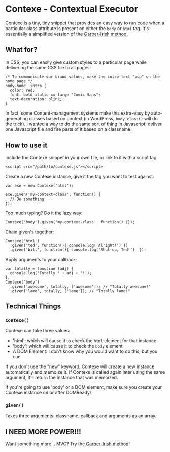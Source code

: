 # Contexe - Contextual Executor

Contexe is a tiny, tiny snippet that provides an easy way to run code when a particular class attribute is present on either the `body` or `html` tag. It's essentially a simplified version of the [Garber-Irish method][gim].

## What for?

In CSS, you can easily give custom styles to a particular page while delivering the same CSS file to all pages:
  
    /* To communicate our brand values, make the intro text "pop" on the home page */
    body.home .intro {
      color: red;
      font: bold italic xx-large "Comic Sans";
      text-decoration: blink;
    }

In fact, some Content-management systems make this extra-easy by auto-generating classes based on context (in WordPress, `body_class()` will do the trick). I wanted a way to do the same sort of thing in Javascript: deliver one Javascript file and fire parts of it based on a classname.

## How to use it

Include the Contexe snippet in your own file, or link to it with a script tag.

    <script src="/path/to/contexe.js"></script>
    
Create a new Contexe instance, give it the tag you want to test against:

    var exe = new Contexe('html');
    
    exe.given('my-context-class', function() {
      // Do something
    });
    
Too much typing? Do it the lazy way:

    Contexe('body').given('my-context-class', function() {});

Chain given's together:

    Contexe('html')
      .given('ted', function(){ console.log('Alright!') })
      .given('bill', function(){ console.log('Shut up, Ted!')  });

Apply arguments to your callback:
    
    var totally = function (adj) {
      console.log('Totally ' + adj + '!');
    };
    Contexe('body')
      .given('awesome', totally, ['awesome']); // "Totally awesome!"
      .given('lame', totally, ['lame']); // "Totally lame!"

## Technical Things

### `Contexe()`

Contexe can take three values:

- 'html': which will cause it to check the `html` element for that instance
- 'body': which will cause it to check the `body` element
- A DOM Element: I don't know why you would want to do this, but you can

If you don't use the "new" keyword, Contexe will create a new instance automatically and memoize it. If Contexe is called again later using the same argument, it'll return the instance that was memoized.

If you're going to use 'body' or a DOM element, make sure you create your Contexe instance on or after DOMReady!

### `given()`

Takes three arguments: classname, callback and arguments as an array.

## I NEED MORE POWER!!!

Want something more... MVC? Try the [Garber-Irish method][gim]!

[gim]: http://www.viget.com/inspire/extending-paul-irishs-comprehensive-dom-ready-execution/